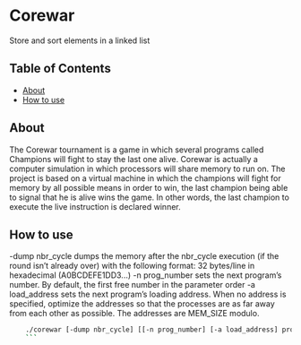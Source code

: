 # Corewar

Store and sort elements in a linked list

## Table of Contents

- [About](#about)
- [How to use](#how-to-use)

## About

The Corewar tournament is a game in which several programs called Champions will fight to
stay the last one alive. Corewar is actually a computer simulation in which processors will share
memory to run on.
The project is based on a virtual machine in which the champions will fight for memory by all
possible means in order to win, the last champion being able to signal that he is alive wins the
game. In other words, the last champion to execute the live instruction is declared winner.

## How to use

-dump nbr_cycle dumps the memory after the nbr_cycle execution (if the round isn’t
already over) with the following format: 32 bytes/line in hexadecimal (A0BCDEFE1DD3...)
-n prog_number sets the next program’s number. By default, the first free number in the
parameter order
-a load_address sets the next program’s loading address. When no address is specified,
optimize the addresses so that the processes are as far away from each other as
possible. The addresses are MEM_SIZE modulo.


```bash
    ./corewar [-dump nbr_cycle] [[-n prog_number] [-a load_address] prog_name] ...
    ```

